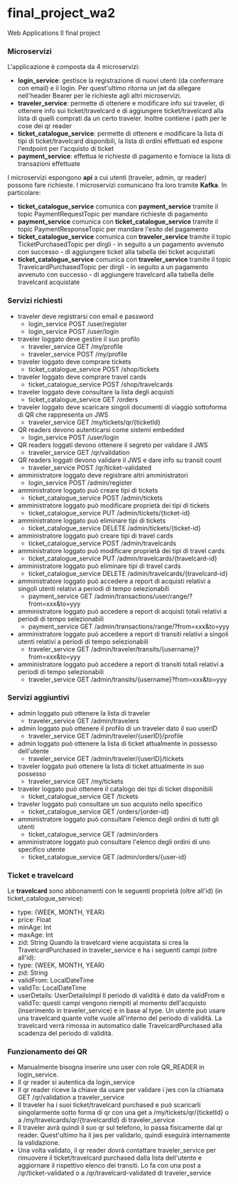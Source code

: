 # final_project_wa2
Web Applications II final project 

### Microservizi

L'applicazione è composta da 4 microservizi: 
* **login_service**: gestisce la registrazione di nuovi utenti (da confermare con email) e il login. Per quest'ultimo ritorna un jwt da allegare nell'header Bearer per le richieste agli altri microservizi.
* **traveler_service**: permette di ottenere e modificare info sui traveler, di ottenere info sui ticket/travelcard e di aggiungere ticket/travelcard alla lista di quelli comprati da un certo traveler. Inoltre contiene i path per le cose dei qr reader
* **ticket_catalogue_service**: permette di ottenere e modificare la lista di tipi di ticket/travelcard disponibili, la lista di ordini effettuati ed espone l'endpoint per l'acquisto di ticket
* **payment_service**: effettua le richieste di pagamento e fornisce la lista di transazioni effettuate

I microservizi espongono **api** a cui utenti (traveler, admin, qr reader) possono fare richieste.
I microservizi comunicano fra loro tramite **Kafka**. In particolare:
* **ticket_catalogue_service** comunica con **payment_service** tramite il topic PaymentRequestTopic per mandare richieste di pagamento
* **payment_service** comunica con **ticket_catalogue_service** tramite il topic PaymentResponseTopic per mandare l'esito del pagamento
* **ticket_catalogue_service** comunica con **traveler_service** tramite il topic TicketPurchasedTopic per dirgli - in seguito a un pagamento avvenuto con successo - di aggiungere ticket alla tabella dei ticket acquistati
* **ticket_catalogue_service** comunica con **traveler_service** tramite il topic TravelcardPurchasedTopic per dirgli - in seguito a un pagamento avvenuto con successo - di aggiungere travelcard alla tabella delle travelcard acquistate

### Servizi richiesti

* traveler deve registrarsi con email e password
  * login_service POST /user/register
  * login_service POST /user/login
* traveler loggato deve gestire il suo profilo
  * traveler_service GET /my/profile
  * traveler_service POST /my/profile
* traveler loggato deve comprare tickets
  * ticket_catalogue_service POST /shop/tickets
* traveler loggato deve comprare travel cards
  * ticket_catalogue_service POST /shop/travelcards
* traveler loggato deve consultare la lista degli acquisti
  * ticket_catalogue_service GET /orders
* traveler loggato deve scaricare singoli documenti di viaggio sottoforma di QR che rappresenta un JWS
  * traveler_service GET /my/tickets/qr/{ticketId}
* QR readers devono autenticarsi come sistemi embedded
  * login_service POST /user/login
* QR readers loggati devono ottenere il segreto per validare il JWS
  * traveler_service GET /qr/validation
* QR readers loggati devono validare il JWS e dare info su transit count
  * traveler_service POST /qr/ticket-validated
* amministratore loggato deve registrare altri amministratori
  * login_service POST /admin/register
* amministratore loggato può creare tipi di tickets
  * ticket_catalogue_service POST /admin/tickets
* amministratore loggato può modificare proprietà dei tipi di tickets
  * ticket_catalogue_service PUT /admin/tickets/{ticket-id}
* amministratore loggato può eliminare tipi di tickets
  * ticket_catalogue_service DELETE /admin/tickets/{ticket-id}
* amministratore loggato può creare tipi di travel cards
  * ticket_catalogue_service POST /admin/travelcards
* amministratore loggato può modificare proprietà dei tipi di travel cards
  * ticket_catalogue_service PUT /admin/travelcards/{travelcard-id}
* amministratore loggato può eliminare tipi di travel cards
  * ticket_catalogue_service DELETE /admin/travelcards/{travelcard-id}
* amministratore loggato può accedere a report di acquisti relativi a singoli utenti relativi a periodi di tempo selezionabili
  * payment_service GET /admin/transactions/user/range/?from=xxx&to=yyy
* amministratore loggato può accedere a report di acquisti totali relativi a periodi di tempo selezionabili
  * payment_service GET /admin/transactions/range/?from=xxx&to=yyy
* amministratore loggato può accedere a report di transiti relativi a singoli utenti relativi a periodi di tempo selezionabili
  * traveler_service GET /admin/traveler/transits/{username}?from=xxx&to=yyy
* amministratore loggato può accedere a report di transiti totali relativi a periodi di tempo selezionabili
  * traveler_service GET /admin/transits/{username}?from=xxx&to=yyy

### Servizi aggiuntivi

* admin loggato può ottenere la lista di traveler
  * traveler_service GET /admin/travelers
* admin loggato può ottenere il profilo di un traveler dato il suo userID
  * traveler_service GET /admin/traveler/{userID}/profile
* admin loggato può ottenere la lista di ticket attualmente in possesso dell'utente
  * traveler_service GET /admin/traveler/{userID}/tickets
* traveler loggato può ottenere la lista di ticket attualmente in suo possesso
  * traveler_service GET /my/tickets 
* traveler loggato può ottenere il catalogo dei tipi di ticket disponibili
  * ticket_catalogue_service GET /tickets 
* traveler loggato può consultare un suo acquisto nello specifico
  * ticket_catalogue_service GET /orders/{order-id}
* amministratore loggato può consultare l'elenco degli ordini di tutti gli utenti
  * ticket_catalogue_service GET /admin/orders
* amministratore loggato può consultare l'elenco degli ordini di uno specifico utente
  * ticket_catalogue_service GET /admin/orders/{user-id}
  
### Ticket e travelcard

Le **travelcard** sono abbonamenti con le seguenti proprietà (oltre all'id) (in ticket_catalogue_service):
* type: {WEEK, MONTH, YEAR}
* price: Float
* minAge: Int
* maxAge: Int
* zid: String
Quando la travelcard viene acquistata si crea la TravelcardPurchased in traveler_service e ha i seguenti campi (oltre all'id):
* type: {WEEK, MONTH, YEAR}
* zid: String
* validFrom: LocalDateTime
* validTo: LocalDateTime
* userDetails: UserDetailsImpl
Il periodo di validità è dato da validFrom e validTo: questi campi vengono riempiti al momento dell'acquisto (inserimento in traveler_service) e in base al type. Un utente può usare una travelcard quante volte vuole all'interno del periodo di validità. La travelcard verrà rimossa in automatico dalle TravelcardPurchased alla scadenza del periodo di validità.

### Funzionamento dei QR

* Manualmente bisogna inserire uno user con role QR_READER in login_service.
* Il qr reader si autentica da login_service
* Il qr reader riceve la chiave da usare per validare i jws con la chiamata GET /qr/validation a traveler_service
* Il traveler ha i suoi ticket/travelcard purchased e può scaricarli singolarmente sotto forma di qr con una get a /my/tickets/qr/{ticketId} o a /my/travelcards/qr/{travelcardId} di traveler_service
* Il traveler avrà quindi il suo qr sul telefono, lo passa fisicamente dal qr reader. Quest'ultimo ha il jws per validarlo, quindi eseguirà internamente la validazione. 
* Una volta validato, il qr reader dovrà contattare traveler_service per rimuovere il ticket/travelcard purchased dalla lista dell'utente e aggiornare il rispettivo elenco dei transiti. Lo fa con una post a /qr/ticket-validated o a /qr/travelcard-validated di traveler_service
